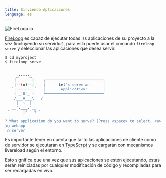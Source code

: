 ```yaml
---
title: Sirviendo Aplicaciones
lenguage: es 
---
```

![FireLoop.io](https://storage.googleapis.com/mean-expert-images/fireloop-logo.png)

[FireLoop] es capaz de ejecutar todas las aplicaciones de su proyecto a la vez (incluyendo su servidor), para esto puede usar el comando `fireloop serve` y seleccionar las aplicaciones que desea servir.

````sh
$ cd myproject
$ fireloop serve


     _-----_     
    |       |    ╭──────────────────────────╮
    |--(o)--|    │      Let's serve an      │
   `---------´   │       application!       │
    ( _´U`_ )    ╰──────────────────────────╯
    /___A___\   /
     |  ~  |     
   __'.___.'__   
 ´   `  |° ´ Y ` 

? What application do you want to serve? (Press <space> to select, <a> to toggle all, <i> to inverse selection)
❯◯ webapp
 ◯ server
````

Es importante tener en cuenta que tanto las aplicaciones de cliente como de servidor se ejecutarán en [TypeScript] y se cargarán con mecanismos livereload según el entorno.

Esto significa que una vez que sus aplicaciones se estén ejecutando, éstas serán reiniciadas por cualquier modificación de código y recompiladas para ser recargadas en vivo.

[TypeScript]: http://typescriptlang.org
[FireLoop]: http://fireloop.io
[create an application]: https://github.com/mean-expert-official/fireloop.io/wiki/Creating-Client-Applications